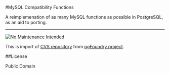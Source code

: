 #MySQL Compatibility Functions

A reimplemenation of as many MySQL functions as possible in PostgreSQL, as an aid to porting.

---

[![No Maintenance Intended](http://unmaintained.tech/badge.svg)](http://unmaintained.tech/ "This project is not actively maintained")

This is import of [CVS repository](http://pgfoundry.org/scm/?group_id=1000154) from [pgFoundry project](http://pgfoundry.org/projects/mysqlcompat).

##License

Public Domain
